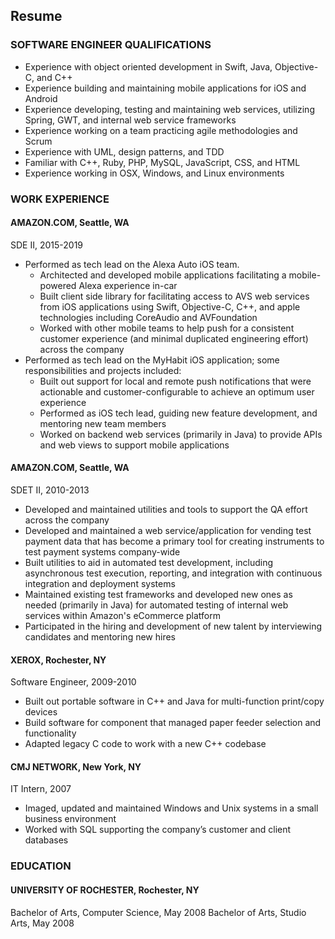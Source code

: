 ## Resume
### SOFTWARE ENGINEER QUALIFICATIONS
* Experience with object oriented development in Swift, Java, Objective-C, and C++
* Experience building and maintaining mobile applications for iOS and Android 
* Experience developing, testing and maintaining web services, utilizing Spring, GWT, and internal web service frameworks
* Experience working on a team practicing agile methodologies and Scrum
* Experience with UML, design patterns, and TDD
* Familiar with C++, Ruby, PHP, MySQL, JavaScript, CSS, and HTML
* Experience working in OSX, Windows, and Linux environments

### WORK EXPERIENCE
#### AMAZON.COM, Seattle, WA
SDE II, 2015-2019
* Performed as tech lead on the Alexa Auto iOS team.
  * Architected and developed mobile applications facilitating a mobile-powered Alexa experience in-car
  * Built client side library for facilitating access to AVS web services from iOS applications using Swift, Objective-C, C++, and apple technologies including CoreAudio and AVFoundation
  * Worked with other mobile teams to help push for a consistent customer experience (and minimal duplicated engineering effort) across the company
* Performed as tech lead on the MyHabit iOS application; some responsibilities and projects included:
  * Built out support for local and remote push notifications that were actionable and customer-configurable to achieve an optimum user experience
  * Performed as iOS tech lead, guiding new feature development, and mentoring new team members
  * Worked on backend web services (primarily in Java) to provide APIs and web views to support mobile applications

#### AMAZON.COM, Seattle, WA
SDET II, 2010-2013
* Developed and maintained utilities and tools to support the QA effort across the company
* Developed and maintained a web service/application for vending test payment data that has become a primary tool for creating instruments to test payment systems company-wide
* Built utilities to aid in automated test development, including asynchronous test execution, reporting, and integration with continuous integration and deployment systems
* Maintained existing test frameworks and developed new ones as needed (primarily in Java) for automated testing of internal web services within Amazon's eCommerce platform
* Participated in the hiring and development of new talent by interviewing candidates and mentoring new hires

#### XEROX, Rochester, NY
Software Engineer, 2009-2010
* Built out portable software in C++ and Java for multi-function print/copy devices
* Build software for component that managed paper feeder selection and functionality
* Adapted legacy C code to work with a new C++ codebase

#### CMJ NETWORK, New York, NY
IT Intern, 2007
* Imaged, updated and maintained Windows and Unix systems in a small business environment
* Worked with SQL supporting the company’s customer and client databases

### EDUCATION
#### UNIVERSITY OF ROCHESTER, Rochester, NY
Bachelor of Arts, Computer Science, May 2008
Bachelor of Arts, Studio Arts, May 2008
